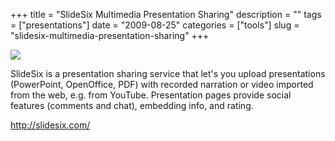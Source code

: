 +++
title = "SlideSix Multimedia Presentation Sharing"
description = ""
tags = ["presentations"]
date = "2009-08-25"
categories = ["tools"]
slug = "slidesix-multimedia-presentation-sharing"
+++


<div class="tool-screenshot mb1"><a href="http://slidesix.com/"><img id='bluga-thumbnail-2738' class='bluga-thumbnail custom' src='http://media.konigi.com/bluga/
wt5230068804f94_custom.jpg'/></a></div><p>SlideSix is a presentation sharing service that let's you upload presentations (PowerPoint, OpenOffice, PDF) with recorded narration or video imported from the web, e.g. from YouTube. Presentation pages provide social features (comments and chat), embedding info, and rating.</p>
  
<p><a href="http://slidesix.com/">http://slidesix.com/</a></p>
      
